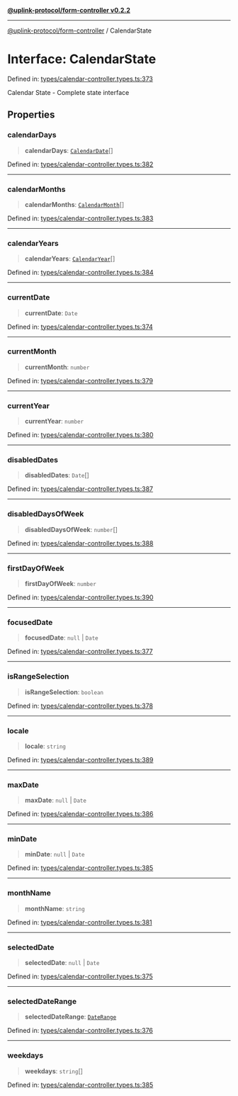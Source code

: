 [**@uplink-protocol/form-controller v0.2.2**](../README.md)

***

[@uplink-protocol/form-controller](../globals.md) / CalendarState

# Interface: CalendarState

Defined in: [types/calendar-controller.types.ts:373](https://github.com/jmkcoder/uplink-protocol-calendar/blob/9a15037d7723ff15fbca8c4cbbcd3a222733e98e/src/types/calendar-controller.types.ts#L373)

Calendar State - Complete state interface

## Properties

### calendarDays

> **calendarDays**: [`CalendarDate`](CalendarDate.md)[]

Defined in: [types/calendar-controller.types.ts:382](https://github.com/jmkcoder/uplink-protocol-calendar/blob/9a15037d7723ff15fbca8c4cbbcd3a222733e98e/src/types/calendar-controller.types.ts#L382)

***

### calendarMonths

> **calendarMonths**: [`CalendarMonth`](CalendarMonth.md)[]

Defined in: [types/calendar-controller.types.ts:383](https://github.com/jmkcoder/uplink-protocol-calendar/blob/9a15037d7723ff15fbca8c4cbbcd3a222733e98e/src/types/calendar-controller.types.ts#L383)

***

### calendarYears

> **calendarYears**: [`CalendarYear`](CalendarYear.md)[]

Defined in: [types/calendar-controller.types.ts:384](https://github.com/jmkcoder/uplink-protocol-calendar/blob/9a15037d7723ff15fbca8c4cbbcd3a222733e98e/src/types/calendar-controller.types.ts#L384)

***

### currentDate

> **currentDate**: `Date`

Defined in: [types/calendar-controller.types.ts:374](https://github.com/jmkcoder/uplink-protocol-calendar/blob/9a15037d7723ff15fbca8c4cbbcd3a222733e98e/src/types/calendar-controller.types.ts#L374)

***

### currentMonth

> **currentMonth**: `number`

Defined in: [types/calendar-controller.types.ts:379](https://github.com/jmkcoder/uplink-protocol-calendar/blob/9a15037d7723ff15fbca8c4cbbcd3a222733e98e/src/types/calendar-controller.types.ts#L379)

***

### currentYear

> **currentYear**: `number`

Defined in: [types/calendar-controller.types.ts:380](https://github.com/jmkcoder/uplink-protocol-calendar/blob/9a15037d7723ff15fbca8c4cbbcd3a222733e98e/src/types/calendar-controller.types.ts#L380)

***

### disabledDates

> **disabledDates**: `Date`[]

Defined in: [types/calendar-controller.types.ts:387](https://github.com/jmkcoder/uplink-protocol-calendar/blob/9a15037d7723ff15fbca8c4cbbcd3a222733e98e/src/types/calendar-controller.types.ts#L387)

***

### disabledDaysOfWeek

> **disabledDaysOfWeek**: `number`[]

Defined in: [types/calendar-controller.types.ts:388](https://github.com/jmkcoder/uplink-protocol-calendar/blob/9a15037d7723ff15fbca8c4cbbcd3a222733e98e/src/types/calendar-controller.types.ts#L388)

***

### firstDayOfWeek

> **firstDayOfWeek**: `number`

Defined in: [types/calendar-controller.types.ts:390](https://github.com/jmkcoder/uplink-protocol-calendar/blob/9a15037d7723ff15fbca8c4cbbcd3a222733e98e/src/types/calendar-controller.types.ts#L390)

***

### focusedDate

> **focusedDate**: `null` \| `Date`

Defined in: [types/calendar-controller.types.ts:377](https://github.com/jmkcoder/uplink-protocol-calendar/blob/9a15037d7723ff15fbca8c4cbbcd3a222733e98e/src/types/calendar-controller.types.ts#L377)

***

### isRangeSelection

> **isRangeSelection**: `boolean`

Defined in: [types/calendar-controller.types.ts:378](https://github.com/jmkcoder/uplink-protocol-calendar/blob/9a15037d7723ff15fbca8c4cbbcd3a222733e98e/src/types/calendar-controller.types.ts#L378)

***

### locale

> **locale**: `string`

Defined in: [types/calendar-controller.types.ts:389](https://github.com/jmkcoder/uplink-protocol-calendar/blob/9a15037d7723ff15fbca8c4cbbcd3a222733e98e/src/types/calendar-controller.types.ts#L389)

***

### maxDate

> **maxDate**: `null` \| `Date`

Defined in: [types/calendar-controller.types.ts:386](https://github.com/jmkcoder/uplink-protocol-calendar/blob/9a15037d7723ff15fbca8c4cbbcd3a222733e98e/src/types/calendar-controller.types.ts#L386)

***

### minDate

> **minDate**: `null` \| `Date`

Defined in: [types/calendar-controller.types.ts:385](https://github.com/jmkcoder/uplink-protocol-calendar/blob/9a15037d7723ff15fbca8c4cbbcd3a222733e98e/src/types/calendar-controller.types.ts#L385)

***

### monthName

> **monthName**: `string`

Defined in: [types/calendar-controller.types.ts:381](https://github.com/jmkcoder/uplink-protocol-calendar/blob/9a15037d7723ff15fbca8c4cbbcd3a222733e98e/src/types/calendar-controller.types.ts#L381)

***

### selectedDate

> **selectedDate**: `null` \| `Date`

Defined in: [types/calendar-controller.types.ts:375](https://github.com/jmkcoder/uplink-protocol-calendar/blob/9a15037d7723ff15fbca8c4cbbcd3a222733e98e/src/types/calendar-controller.types.ts#L375)

***

### selectedDateRange

> **selectedDateRange**: [`DateRange`](DateRange.md)

Defined in: [types/calendar-controller.types.ts:376](https://github.com/jmkcoder/uplink-protocol-calendar/blob/9a15037d7723ff15fbca8c4cbbcd3a222733e98e/src/types/calendar-controller.types.ts#L376)

***

### weekdays

> **weekdays**: `string`[]

Defined in: [types/calendar-controller.types.ts:385](https://github.com/jmkcoder/uplink-protocol-calendar/blob/9a15037d7723ff15fbca8c4cbbcd3a222733e98e/src/types/calendar-controller.types.ts#L385)
